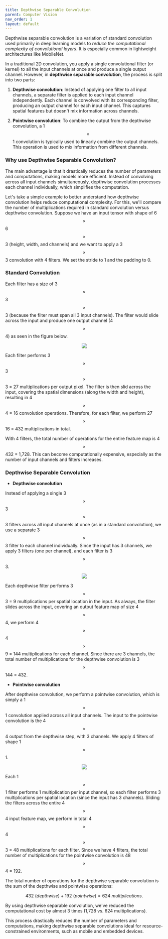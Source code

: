 ```yaml
---
title: Depthwise Separable Convolution
parent: Computer Vision
nav_order: 1
layout: default
---
```


Depthwise separable convolution is a variation of standard convolution used primarily in deep learning models to *reduce the computational complexity of convolutional layers*. It is especially common in lightweight architectures like MobileNet.

In a traditional 2D convolution, you apply a single convolutional filter (or kernel) to all the input channels at once and produce a single output channel. However, in **depthwise separable convolution**, the process is split into two parts: 

1. **Depthwise convolution**: Instead of applying one filter to all input channels, a separate filter is applied to each input channel independently. Each channel is convolved with its corresponding filter, producing an output channel for each input channel. This captures spatial features but doesn't mix information across channels.
  
2. **Pointwise convolution**: To combine the output from the depthwise convolution, a 1 $$\times$$ 1 convolution is typically used to linearly combine the output channels. This operation is used to mix information from different channels.

### Why use Depthwise Separable Convolution?

The main advantage is that it drastically reduces the number of parameters and computations, making models more efficient. Instead of convolving across all input channels simultaneously, depthwise convolution processes each channel individually, which simplifies the computation.

Let's take a simple example to better understand how depthwise convolution helps reduce computational complexity. For this, we'll compare the number of multiplications required in standard convolution versus depthwise convolution. Suppose we have an input tensor with shape of 6 $$\times$$ 6 $$\times$$ 3 (height, width, and channels) and we want to apply a 3 $$\times$$ 3 convolution with 4 filters. We set the stride to 1 and the padding to 0.

### Standard Convolution

Each filter has a size of 3 $$\times$$ 3 $$\times$$ 3 (because the filter must span all 3 input channels). The filter would slide across the input and produce one output channel (4 $$\times$$ 4) as seen in the figure below.

<p align="center">
  <img src="https://github.com/user-attachments/assets/e67fe61b-e7f7-4635-807c-491d87765745">
</p>

Each filter performs 3 $$\times$$ 3 $$\times$$ 3 = 27 multiplications per output pixel. The filter is then slid across the input, covering the spatial dimensions (along the width and height), resulting in 4 $$\times$$ 4 = 16 convolution operations. Therefore, for each filter, we perform 27 $$\times$$ 16 = 432 multiplications in total. 

With 4 filters, the total number of operations for the entire feature map is 4 $$\times$$ 432 = 1,728. This can become computationally expensive, especially as the number of input channels and filters increases.

### Depthwise Separable Convolution

- **Depthwise convolution**

Instead of applying a single 3 $$\times$$ 3 $$\times$$ 3 filters across all input channels at once (as in a standard convolution), we use a separate 3 $$\times$$ 3 filter to each channel individually. Since the input has 3 channels, we apply 3 filters (one per channel), and each filter is 3 $$\times$$ 3.

<p align="center">
  <img src="https://github.com/user-attachments/assets/f0a4527b-ebb9-4468-bd53-2d948764a03b">
</p>

Each depthwise filter performs 3 $$\times$$ 3 = 9 multiplications per spatial location in the input. As always, the filter slides across the input, covering an output feature map of size 4 $$\times$$ 4, we perform 4 $$\times$$ 4 $$\times$$ 9 = 144 multiplications for each channel. Since there are 3 channels, the total number of multiplications for the depthwise convolution is 3 $$\times$$ 144 = 432. 

- **Pointwise convolution**

After depthwise convolution, we perform a pointwise convolution, which is simply a 1 $$\times$$ 1 convolution applied across all input channels. The input to the pointwise convolution is the 4 $$\times$$ 4 output from the depthwise step, with 3 channels. We apply 4 filters of shape 1 $$\times$$ 1.

<p align="center">
  <img src="https://github.com/user-attachments/assets/3d480522-84bf-4d7a-b87b-7a229f27bac0">
</p>

Each 1 $$\times$$ 1 filter performs 1 multiplication per input channel, so each filter performs 3 multiplications per spatial location (since the input has 3 channels). Sliding the filters across the entire 4 $$\times$$ 4 input feature map, we perform in total 4 $$\times$$ 4 $$\times$$ 3 = 48 multiplications for each filter. Since we have 4 filters, the total number of multiplications for the pointwise convolution is 48 $$\times$$ 4 = 192.

The total number of operations for the depthwise separable convolution is the sum of the depthwise and pointwise operations:

$$ 432 \ (depthwise) + 192 \ (pointwise) = 624 \ multiplications. $$

By using depthwise separable convolution, we've reduced the computational cost by almost 3 times (1,728 vs. 624 multiplications).

This process drastically reduces the number of parameters and computations, making depthwise separable convolutions ideal for resource-constrained environments, such as mobile and embedded devices.
